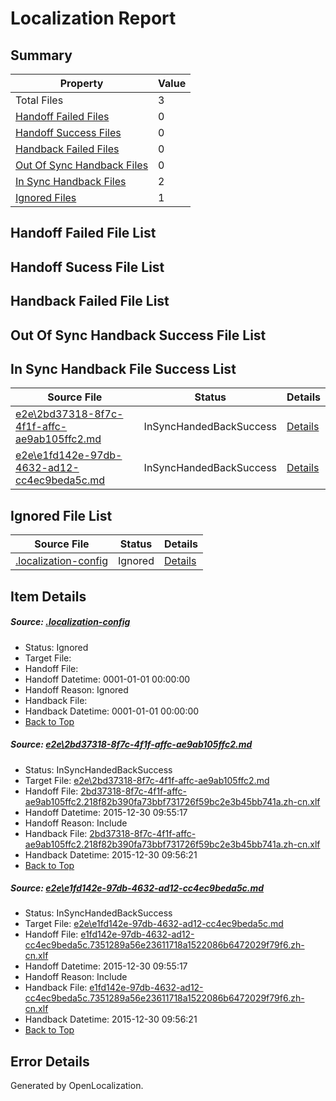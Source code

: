 # <a name='report-top'></a> Localization Report

## Summary
 Property | Value 
 -------- | ----- 
 Total Files | 3
[ Handoff Failed Files ](#handoff-failed-list)| 0
[ Handoff Success Files ](#handoff-success-list)| 0
[ Handback Failed Files ](#handback-failed-list)| 0
[ Out Of Sync Handback Files ](#outofsync-handback-success-list)| 0
[ In Sync Handback Files ](#insync-handback-success-list)| 2
[ Ignored Files ](#ignored-list)| 1

## <a name='handoff-failed-list'></a> Handoff Failed File List

## <a name='handoff-success-list'></a> Handoff Sucess File List

## <a name='handback-failed-list'></a> Handback Failed File List

## <a name='outofsync-handback-success-list'></a> Out Of Sync Handback Success File List

## <a name='insync-handback-success-list'></a> In Sync Handback File Success List
 Source File | Status | Details 
 ----------- | ------ | ------- 
 [e2e\2bd37318-8f7c-4f1f-affc-ae9ab105ffc2.md](https://github.com/OpenLocalizationTest/oltest/blob/cac6d5d1486b25cdb24e63ef37f2bc106359e29f/e2e/2bd37318-8f7c-4f1f-affc-ae9ab105ffc2.md) | InSyncHandedBackSuccess | [Details](#14e6761210cd37d2482b0873490dcd9f9709ea3d1)
 [e2e\e1fd142e-97db-4632-ad12-cc4ec9beda5c.md](https://github.com/OpenLocalizationTest/oltest/blob/cac6d5d1486b25cdb24e63ef37f2bc106359e29f/e2e/e1fd142e-97db-4632-ad12-cc4ec9beda5c.md) | InSyncHandedBackSuccess | [Details](#3083cc4fb679a55a6ff61d89891e484f700e63302)

## <a name='ignored-list'></a> Ignored File List
 Source File | Status | Details 
 ----------- | ------ | ------- 
 [.localization-config](https://github.com/OpenLocalizationTest/oltest/blob/cac6d5d1486b25cdb24e63ef37f2bc106359e29f/.localization-config) | Ignored | [Details](#1b1b1cababca9a843d46cac6cc08988e221902dd0)

## Item Details
##### <a name='1b1b1cababca9a843d46cac6cc08988e221902dd0'></a> Source: [.localization-config](https://github.com/OpenLocalizationTest/oltest/blob/cac6d5d1486b25cdb24e63ef37f2bc106359e29f/.localization-config)
* Status: Ignored
* Target File: 
* Handoff File: 
* Handoff Datetime: 0001-01-01 00:00:00
* Handoff Reason: Ignored
* Handback File: 
* Handback Datetime: 0001-01-01 00:00:00
* [Back to Top](#report-top)

##### <a name='14e6761210cd37d2482b0873490dcd9f9709ea3d1'></a> Source: [e2e\2bd37318-8f7c-4f1f-affc-ae9ab105ffc2.md](https://github.com/OpenLocalizationTest/oltest/blob/cac6d5d1486b25cdb24e63ef37f2bc106359e29f/e2e/2bd37318-8f7c-4f1f-affc-ae9ab105ffc2.md)
* Status: InSyncHandedBackSuccess
* Target File: [e2e\2bd37318-8f7c-4f1f-affc-ae9ab105ffc2.md](https://github.com/OpenLocalizationTestOrg/oltest.zh-cn/blob/ec020355a0129912f6894fe831cd93e6b3c7934d/e2e/2bd37318-8f7c-4f1f-affc-ae9ab105ffc2.md)
* Handoff File: [2bd37318-8f7c-4f1f-affc-ae9ab105ffc2.218f82b390fa73bbf731726f59bc2e3b45bb741a.zh-cn.xlf](https://github.com/OpenLocalizationTestOrg/olhandoff/blob/9f223b237e7de632de9c9838b09f18e3cabc84b8/ol-handoff/OpenLocalizationTestOrg/oltest.zh-cn/qimu/2bd37318-8f7c-4f1f-affc-ae9ab105ffc2.218f82b390fa73bbf731726f59bc2e3b45bb741a.zh-cn.xlf)
* Handoff Datetime: 2015-12-30 09:55:17
* Handoff Reason: Include
* Handback File: [2bd37318-8f7c-4f1f-affc-ae9ab105ffc2.218f82b390fa73bbf731726f59bc2e3b45bb741a.zh-cn.xlf](https://github.com/OpenLocalizationTestOrg/olhandback/blob/45139d1a94fb916cacc2670f44621200f5306e5d/ol-handback/OpenLocalizationTestOrg/oltest.zh-cn/qimu/2bd37318-8f7c-4f1f-affc-ae9ab105ffc2.218f82b390fa73bbf731726f59bc2e3b45bb741a.zh-cn.xlf)
* Handback Datetime: 2015-12-30 09:56:21
* [Back to Top](#report-top)

##### <a name='3083cc4fb679a55a6ff61d89891e484f700e63302'></a> Source: [e2e\e1fd142e-97db-4632-ad12-cc4ec9beda5c.md](https://github.com/OpenLocalizationTest/oltest/blob/cac6d5d1486b25cdb24e63ef37f2bc106359e29f/e2e/e1fd142e-97db-4632-ad12-cc4ec9beda5c.md)
* Status: InSyncHandedBackSuccess
* Target File: [e2e\e1fd142e-97db-4632-ad12-cc4ec9beda5c.md](https://github.com/OpenLocalizationTestOrg/oltest.zh-cn/blob/ec020355a0129912f6894fe831cd93e6b3c7934d/e2e/e1fd142e-97db-4632-ad12-cc4ec9beda5c.md)
* Handoff File: [e1fd142e-97db-4632-ad12-cc4ec9beda5c.7351289a56e23611718a1522086b6472029f79f6.zh-cn.xlf](https://github.com/OpenLocalizationTestOrg/olhandoff/blob/9f223b237e7de632de9c9838b09f18e3cabc84b8/ol-handoff/OpenLocalizationTestOrg/oltest.zh-cn/qimu/e1fd142e-97db-4632-ad12-cc4ec9beda5c.7351289a56e23611718a1522086b6472029f79f6.zh-cn.xlf)
* Handoff Datetime: 2015-12-30 09:55:17
* Handoff Reason: Include
* Handback File: [e1fd142e-97db-4632-ad12-cc4ec9beda5c.7351289a56e23611718a1522086b6472029f79f6.zh-cn.xlf](https://github.com/OpenLocalizationTestOrg/olhandback/blob/45139d1a94fb916cacc2670f44621200f5306e5d/ol-handback/OpenLocalizationTestOrg/oltest.zh-cn/qimu/e1fd142e-97db-4632-ad12-cc4ec9beda5c.7351289a56e23611718a1522086b6472029f79f6.zh-cn.xlf)
* Handback Datetime: 2015-12-30 09:56:21
* [Back to Top](#report-top)


## Error Details

Generated by OpenLocalization.
